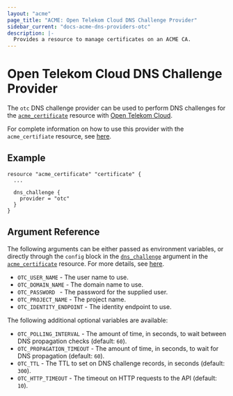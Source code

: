 ```yaml
---
layout: "acme"
page_title: "ACME: Open Telekom Cloud DNS Challenge Provider"
sidebar_current: "docs-acme-dns-providers-otc"
description: |-
  Provides a resource to manage certificates on an ACME CA.
---
```


# Open Telekom Cloud DNS Challenge Provider

The `otc` DNS challenge provider can be used to perform DNS challenges for
the [`acme_certificate`][resource-acme-certificate] resource with
[Open Telekom Cloud][provider-service-page].

[resource-acme-certificate]: /docs/providers/acme/r/certificate.html
[provider-service-page]: https://cloud.telekom.de/

For complete information on how to use this provider with the `acme_certifiate`
resource, see [here][resource-acme-certificate-dns-challenges].

[resource-acme-certificate-dns-challenges]: /docs/providers/acme/r/certificate.html#using-dns-challenges

## Example

```hcl
resource "acme_certificate" "certificate" {
  ...

  dns_challenge {
    provider = "otc"
  }
}
```

## Argument Reference

The following arguments can be either passed as environment variables, or
directly through the `config` block in the
[`dns_challenge`][resource-acme-certificate-dns-challenge-arg] argument in the
[`acme_certificate`][resource-acme-certificate] resource. For more details, see
[here][resource-acme-certificate-dns-challenges].

[resource-acme-certificate-dns-challenge-arg]: /docs/providers/acme/r/certificate.html#dns_challenge

* `OTC_USER_NAME` - The user name to use.
* `OTC_DOMAIN_NAME` - The domain name to use.
* `OTC_PASSWORD ` - The password for the supplied user.
* `OTC_PROJECT_NAME` - The project name.
* `OTC_IDENTITY_ENDPOINT` - The identity endpoint to use.

The following additional optional variables are available:

* `OTC_POLLING_INTERVAL` - The amount of time, in seconds, to wait between
  DNS propagation checks (default: `60`).
* `OTC_PROPAGATION_TIMEOUT` - The amount of time, in seconds, to wait for DNS
  propagation (default: `60`).
* `OTC_TTL` - The TTL to set on DNS challenge records, in seconds (default:
  `300`).
* `OTC_HTTP_TIMEOUT` - The timeout on HTTP requests to the API (default:
  `10`).
